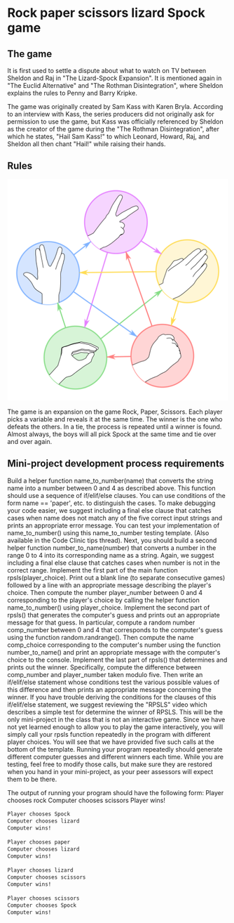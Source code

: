 # Rock paper scissors lizard Spock game

The game
-------
It is first used to settle a dispute about what to watch on TV between Sheldon and Raj in "The Lizard-Spock Expansion".
It is mentioned again in "The Euclid Alternative" and "The Rothman Disintegration", where Sheldon explains the rules to Penny and Barry Kripke.

The game was originally created by Sam Kass with Karen Bryla. According to an interview with Kass, the series producers did not originally ask for permission to use the game, but Kass was officially referenced by Sheldon as the creator of the game during the "The Rothman Disintegration", after which he states, "Hail Sam Kass!" to which Leonard, Howard, Raj, and Sheldon all then chant "Hail!" while raising their hands.

Rules
-------
![png](images4readme/rock-paper-scissors-lizard-spock.png)

The game is an expansion on the game Rock, Paper, Scissors. Each player picks a variable and reveals it at the same time. The winner is the one who defeats the others. In a tie, the process is repeated until a winner is found. Almost always, the boys will all pick Spock at the same time and tie over and over again.

Mini-project development process requirements
-------
Build a helper function name_to_number(name) that converts the string name into a number between 0 and 4 as described above. This function should use a sequence of if/elif/else clauses. You can use conditions of the form name == 'paper', etc. to distinguish the cases. To make debugging your code easier, we suggest including a final else clause that catches cases when name does not match any of the five correct input strings and prints an appropriate error message. You can test your implementation of name_to_number() using this name_to_number testing template. (Also available in the Code Clinic tips thread).
Next, you should build a second helper function number_to_name(number) that converts a number in the range 0 to 4 into its corresponding name as a string. Again, we suggest including a final else clause that catches cases when number is not in the correct range.
Implement the first part of the main function rpsls(player_choice). Print out a blank line (to separate consecutive games) followed by a line with an appropriate message describing the player's choice. Then compute the number player_number between 0 and 4 corresponding to the player's choice by calling the helper function name_to_number() using player_choice.
Implement the second part of rpsls() that generates the computer's guess and prints out an appropriate message for that guess. In particular, compute a random number comp_number between 0 and 4 that corresponds to the computer's guess using the function random.randrange(). Then compute the name comp_choice corresponding to the computer's number using the function number_to_name() and print an appropriate message with the computer's choice to the console.
Implement the last part of rpsls() that determines and prints out the winner. Specifically, compute the difference between comp_number and player_number taken modulo five. Then write an if/elif/else statement whose conditions test the various possible values of this difference and then prints an appropriate message concerning the winner. If you have trouble deriving the conditions for the clauses of this if/elif/else statement, we suggest reviewing the "RPSLS" video which describes a simple test for determine the winner of RPSLS.
This will be the only mini-project in the class that is not an interactive game. Since we have not yet learned enough to allow you to play the game interactively, you will simply call your rpsls function repeatedly in the program with different player choices. You will see that we have provided five such calls at the bottom of the template. Running your program repeatedly should generate different computer guesses and different winners each time. While you are testing, feel free to modify those calls, but make sure they are restored when you hand in your mini-project, as your peer assessors will expect them to be there.

The output of running your program should have the following form:
    Player chooses rock
    Computer chooses scissors
    Player wins!

    Player chooses Spock
    Computer chooses lizard
    Computer wins!

    Player chooses paper
    Computer chooses lizard
    Computer wins!

    Player chooses lizard
    Computer chooses scissors
    Computer wins!

    Player chooses scissors
    Computer chooses Spock
    Computer wins!
